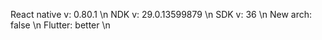React native v: 0.80.1 \n
NDK v: 29.0.13599879 \n
SDK v: 36 \n
New arch: false \n
Flutter: better \n
